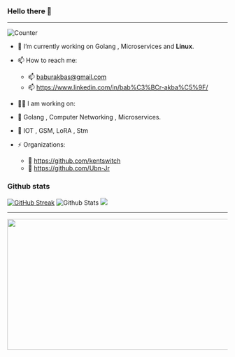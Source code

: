 
### Hello there 👋 

---

![Counter](https://komarev.com/ghpvc/?username=de-bugsBunny&style=flat-square&label=Profile%20Views)

- 🔭 I’m currently working on Golang , Microservices and <b>Linux</b>.
- 📫 How to reach me: 
  - 📫 baburakbas@gmail.com
  - 📫 https://www.linkedin.com/in/bab%C3%BCr-akba%C5%9F/
  
- 👨‍💻 I am working on:
- 📌 Golang , Computer Networking , Microservices.
- 📌 IOT , GSM, LoRA , Stm
  

- ⚡ Organizations:
  - 📌 https://github.com/kentswitch
  - 📌 https://github.com/Ubn-Jr
    

<!-- <div align="center"> -->
### Github stats

[![GitHub Streak](https://github-readme-streak-stats.herokuapp.com?user=baburakbas&border_radius=8&mode=weekly&card_width=500)](https://git.io/streak-stats)
![Github Stats](https://github-readme-stats.vercel.app/api?username=baburakbas&show_icons=true&theme=default&hide_border=false&locale=en)
![](https://github-profile-summary-cards.vercel.app/api/cards/profile-details?username=baburakbas&theme=github)


---


</h1>
<div align="center">
  <img src="https://media.giphy.com/media/l0HlNaQ6gWfllcjDO/giphy.gif" width="600" height="300"/>
</div>

  
  
  

